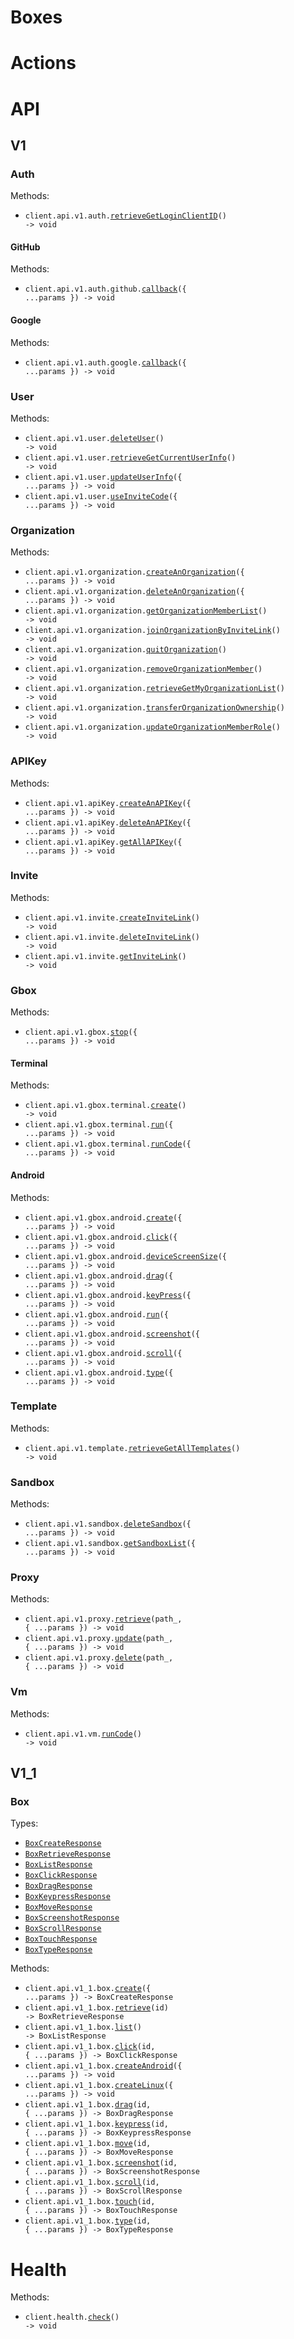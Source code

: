 # Boxes

# Actions

# API

## V1

### Auth

Methods:

- <code title="get /api/v1/auth/get_login_client_id">client.api.v1.auth.<a href="./src/resources/api/v1/auth/auth.ts">retrieveGetLoginClientID</a>() -> void</code>

#### GitHub

Methods:

- <code title="post /api/v1/auth/github/callback">client.api.v1.auth.github.<a href="./src/resources/api/v1/auth/github.ts">callback</a>({ ...params }) -> void</code>

#### Google

Methods:

- <code title="post /api/v1/auth/google/callback">client.api.v1.auth.google.<a href="./src/resources/api/v1/auth/google.ts">callback</a>({ ...params }) -> void</code>

### User

Methods:

- <code title="post /api/v1/user/delete_user">client.api.v1.user.<a href="./src/resources/api/v1/user.ts">deleteUser</a>() -> void</code>
- <code title="get /api/v1/user/get_current_user_info">client.api.v1.user.<a href="./src/resources/api/v1/user.ts">retrieveGetCurrentUserInfo</a>() -> void</code>
- <code title="post /api/v1/user/update_user_info">client.api.v1.user.<a href="./src/resources/api/v1/user.ts">updateUserInfo</a>({ ...params }) -> void</code>
- <code title="post /api/v1/user/use_invite_code">client.api.v1.user.<a href="./src/resources/api/v1/user.ts">useInviteCode</a>({ ...params }) -> void</code>

### Organization

Methods:

- <code title="post /api/v1/organization/create_an_organization">client.api.v1.organization.<a href="./src/resources/api/v1/organization.ts">createAnOrganization</a>({ ...params }) -> void</code>
- <code title="post /api/v1/organization/delete_an_organization">client.api.v1.organization.<a href="./src/resources/api/v1/organization.ts">deleteAnOrganization</a>({ ...params }) -> void</code>
- <code title="post /api/v1/organization/get_organization_member_list">client.api.v1.organization.<a href="./src/resources/api/v1/organization.ts">getOrganizationMemberList</a>() -> void</code>
- <code title="post /api/v1/organization/join_organization_by_invite_link">client.api.v1.organization.<a href="./src/resources/api/v1/organization.ts">joinOrganizationByInviteLink</a>() -> void</code>
- <code title="post /api/v1/organization/quit_organization">client.api.v1.organization.<a href="./src/resources/api/v1/organization.ts">quitOrganization</a>() -> void</code>
- <code title="post /api/v1/organization/remove_organization_member">client.api.v1.organization.<a href="./src/resources/api/v1/organization.ts">removeOrganizationMember</a>() -> void</code>
- <code title="get /api/v1/organization/get_my_organization_list">client.api.v1.organization.<a href="./src/resources/api/v1/organization.ts">retrieveGetMyOrganizationList</a>() -> void</code>
- <code title="post /api/v1/organization/transfer_organization_ownership">client.api.v1.organization.<a href="./src/resources/api/v1/organization.ts">transferOrganizationOwnership</a>() -> void</code>
- <code title="post /api/v1/organization/update_organization_member_role">client.api.v1.organization.<a href="./src/resources/api/v1/organization.ts">updateOrganizationMemberRole</a>() -> void</code>

### APIKey

Methods:

- <code title="post /api/v1/api_key/create_an_api_key">client.api.v1.apiKey.<a href="./src/resources/api/v1/api-key.ts">createAnAPIKey</a>({ ...params }) -> void</code>
- <code title="post /api/v1/api_key/delete_an_api_key">client.api.v1.apiKey.<a href="./src/resources/api/v1/api-key.ts">deleteAnAPIKey</a>({ ...params }) -> void</code>
- <code title="post /api/v1/api_key/get_all_api_key">client.api.v1.apiKey.<a href="./src/resources/api/v1/api-key.ts">getAllAPIKey</a>({ ...params }) -> void</code>

### Invite

Methods:

- <code title="post /api/v1/invite/create_invite_link">client.api.v1.invite.<a href="./src/resources/api/v1/invite.ts">createInviteLink</a>() -> void</code>
- <code title="post /api/v1/invite/delete_invite_link">client.api.v1.invite.<a href="./src/resources/api/v1/invite.ts">deleteInviteLink</a>() -> void</code>
- <code title="post /api/v1/invite/get_invite_link">client.api.v1.invite.<a href="./src/resources/api/v1/invite.ts">getInviteLink</a>() -> void</code>

### Gbox

Methods:

- <code title="post /api/v1/gbox/stop">client.api.v1.gbox.<a href="./src/resources/api/v1/gbox/gbox.ts">stop</a>({ ...params }) -> void</code>

#### Terminal

Methods:

- <code title="post /api/v1/gbox/terminal/create">client.api.v1.gbox.terminal.<a href="./src/resources/api/v1/gbox/terminal.ts">create</a>() -> void</code>
- <code title="post /api/v1/gbox/terminal/run">client.api.v1.gbox.terminal.<a href="./src/resources/api/v1/gbox/terminal.ts">run</a>({ ...params }) -> void</code>
- <code title="post /api/v1/gbox/terminal/runCode">client.api.v1.gbox.terminal.<a href="./src/resources/api/v1/gbox/terminal.ts">runCode</a>({ ...params }) -> void</code>

#### Android

Methods:

- <code title="post /api/v1/gbox/android/create">client.api.v1.gbox.android.<a href="./src/resources/api/v1/gbox/android.ts">create</a>({ ...params }) -> void</code>
- <code title="post /api/v1/gbox/android/click">client.api.v1.gbox.android.<a href="./src/resources/api/v1/gbox/android.ts">click</a>({ ...params }) -> void</code>
- <code title="post /api/v1/gbox/android/deviceScreenSize">client.api.v1.gbox.android.<a href="./src/resources/api/v1/gbox/android.ts">deviceScreenSize</a>({ ...params }) -> void</code>
- <code title="post /api/v1/gbox/android/drag">client.api.v1.gbox.android.<a href="./src/resources/api/v1/gbox/android.ts">drag</a>({ ...params }) -> void</code>
- <code title="post /api/v1/gbox/android/keyPress">client.api.v1.gbox.android.<a href="./src/resources/api/v1/gbox/android.ts">keyPress</a>({ ...params }) -> void</code>
- <code title="post /api/v1/gbox/android/run">client.api.v1.gbox.android.<a href="./src/resources/api/v1/gbox/android.ts">run</a>({ ...params }) -> void</code>
- <code title="post /api/v1/gbox/android/screenshot">client.api.v1.gbox.android.<a href="./src/resources/api/v1/gbox/android.ts">screenshot</a>({ ...params }) -> void</code>
- <code title="post /api/v1/gbox/android/scroll">client.api.v1.gbox.android.<a href="./src/resources/api/v1/gbox/android.ts">scroll</a>({ ...params }) -> void</code>
- <code title="post /api/v1/gbox/android/type">client.api.v1.gbox.android.<a href="./src/resources/api/v1/gbox/android.ts">type</a>({ ...params }) -> void</code>

### Template

Methods:

- <code title="get /api/v1/template/get_all_templates">client.api.v1.template.<a href="./src/resources/api/v1/template.ts">retrieveGetAllTemplates</a>() -> void</code>

### Sandbox

Methods:

- <code title="post /api/v1/sandbox/delete_sandbox">client.api.v1.sandbox.<a href="./src/resources/api/v1/sandbox.ts">deleteSandbox</a>({ ...params }) -> void</code>
- <code title="post /api/v1/sandbox/get_sandbox_list">client.api.v1.sandbox.<a href="./src/resources/api/v1/sandbox.ts">getSandboxList</a>({ ...params }) -> void</code>

### Proxy

Methods:

- <code title="get /api/v1/proxy/{uid}/{path}">client.api.v1.proxy.<a href="./src/resources/api/v1/proxy.ts">retrieve</a>(path\_, { ...params }) -> void</code>
- <code title="patch /api/v1/proxy/{uid}/{path}">client.api.v1.proxy.<a href="./src/resources/api/v1/proxy.ts">update</a>(path\_, { ...params }) -> void</code>
- <code title="delete /api/v1/proxy/{uid}/{path}">client.api.v1.proxy.<a href="./src/resources/api/v1/proxy.ts">delete</a>(path\_, { ...params }) -> void</code>

### Vm

Methods:

- <code title="post /api/v1/vm/run_code">client.api.v1.vm.<a href="./src/resources/api/v1/vm.ts">runCode</a>() -> void</code>

## V1_1

### Box

Types:

- <code><a href="./src/resources/api/v1-1/box.ts">BoxCreateResponse</a></code>
- <code><a href="./src/resources/api/v1-1/box.ts">BoxRetrieveResponse</a></code>
- <code><a href="./src/resources/api/v1-1/box.ts">BoxListResponse</a></code>
- <code><a href="./src/resources/api/v1-1/box.ts">BoxClickResponse</a></code>
- <code><a href="./src/resources/api/v1-1/box.ts">BoxDragResponse</a></code>
- <code><a href="./src/resources/api/v1-1/box.ts">BoxKeypressResponse</a></code>
- <code><a href="./src/resources/api/v1-1/box.ts">BoxMoveResponse</a></code>
- <code><a href="./src/resources/api/v1-1/box.ts">BoxScreenshotResponse</a></code>
- <code><a href="./src/resources/api/v1-1/box.ts">BoxScrollResponse</a></code>
- <code><a href="./src/resources/api/v1-1/box.ts">BoxTouchResponse</a></code>
- <code><a href="./src/resources/api/v1-1/box.ts">BoxTypeResponse</a></code>

Methods:

- <code title="post /api/v1.1/box">client.api.v1_1.box.<a href="./src/resources/api/v1-1/box.ts">create</a>({ ...params }) -> BoxCreateResponse</code>
- <code title="get /api/v1.1/box/{id}">client.api.v1_1.box.<a href="./src/resources/api/v1-1/box.ts">retrieve</a>(id) -> BoxRetrieveResponse</code>
- <code title="get /api/v1.1/box">client.api.v1_1.box.<a href="./src/resources/api/v1-1/box.ts">list</a>() -> BoxListResponse</code>
- <code title="post /api/v1.1/box/{id}/click">client.api.v1_1.box.<a href="./src/resources/api/v1-1/box.ts">click</a>(id, { ...params }) -> BoxClickResponse</code>
- <code title="post /api/v1.1/box/android">client.api.v1_1.box.<a href="./src/resources/api/v1-1/box.ts">createAndroid</a>({ ...params }) -> void</code>
- <code title="post /api/v1.1/box/linux">client.api.v1_1.box.<a href="./src/resources/api/v1-1/box.ts">createLinux</a>({ ...params }) -> void</code>
- <code title="post /api/v1.1/box/{id}/drag">client.api.v1_1.box.<a href="./src/resources/api/v1-1/box.ts">drag</a>(id, { ...params }) -> BoxDragResponse</code>
- <code title="post /api/v1.1/box/{id}/keypress">client.api.v1_1.box.<a href="./src/resources/api/v1-1/box.ts">keypress</a>(id, { ...params }) -> BoxKeypressResponse</code>
- <code title="post /api/v1.1/box/{id}/move">client.api.v1_1.box.<a href="./src/resources/api/v1-1/box.ts">move</a>(id, { ...params }) -> BoxMoveResponse</code>
- <code title="post /api/v1.1/box/{id}/screenshot">client.api.v1_1.box.<a href="./src/resources/api/v1-1/box.ts">screenshot</a>(id, { ...params }) -> BoxScreenshotResponse</code>
- <code title="post /api/v1.1/box/{id}/scroll">client.api.v1_1.box.<a href="./src/resources/api/v1-1/box.ts">scroll</a>(id, { ...params }) -> BoxScrollResponse</code>
- <code title="post /api/v1.1/box/{id}/touch">client.api.v1_1.box.<a href="./src/resources/api/v1-1/box.ts">touch</a>(id, { ...params }) -> BoxTouchResponse</code>
- <code title="post /api/v1.1/box/{id}/type">client.api.v1_1.box.<a href="./src/resources/api/v1-1/box.ts">type</a>(id, { ...params }) -> BoxTypeResponse</code>

# Health

Methods:

- <code title="get /health">client.health.<a href="./src/resources/health.ts">check</a>() -> void</code>
